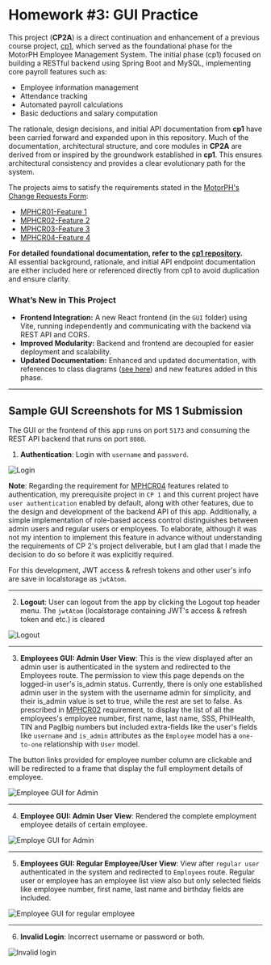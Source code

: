 # Homework #3: GUI Practice

This project (**CP2A**) is a direct continuation and enhancement of a previous course project, [cp1](https://github.com/imperionite/cp1), which served as the foundational phase for the MotorPH Employee Management System. The initial phase (cp1) focused on building a RESTful backend using Spring Boot and MySQL, implementing core payroll features such as:

- Employee information management
- Attendance tracking
- Automated payroll calculations
- Basic deductions and salary computation

The rationale, design decisions, and initial API documentation from **cp1** have been carried forward and expanded upon in this repository. Much of the documentation, architectural structure, and core modules in **CP2A** are derived from or inspired by the groundwork established in **cp1**. This ensures architectural consistency and provides a clear evolutionary path for the system.

The projects aims to satisfy the requirements stated in the [MotorPH's Change Requests Form](https://docs.google.com/spreadsheets/d/1AHv2ht0gqcOINH_yn08s8NBn5DFM-7RIhZlnDWJyEpU/edit?usp=sharing):

- [MPHCR01-Feature 1](https://docs.google.com/spreadsheets/d/1AHv2ht0gqcOINH_yn08s8NBn5DFM-7RIhZlnDWJyEpU/edit?gid=475634283#gid=475634283)
- [MPHCR02-Feature 2](https://docs.google.com/spreadsheets/d/1AHv2ht0gqcOINH_yn08s8NBn5DFM-7RIhZlnDWJyEpU/edit?gid=1902740868#gid=1902740868)
- [MPHCR03-Feature 3](https://docs.google.com/spreadsheets/d/1AHv2ht0gqcOINH_yn08s8NBn5DFM-7RIhZlnDWJyEpU/edit?gid=28244578#gid=28244578)
- [MPHCR04-Feature 4](https://docs.google.com/spreadsheets/d/1AHv2ht0gqcOINH_yn08s8NBn5DFM-7RIhZlnDWJyEpU/edit?gid=299960867#gid=299960867)

**For detailed foundational documentation, refer to the [cp1 repository](https://github.com/imperionite/cp1).**  
All essential background, rationale, and initial API endpoint documentation are either included here or referenced directly from cp1 to avoid duplication and ensure clarity.

### What’s New in This Project

- **Frontend Integration:** A new React frontend (in the `GUI` folder) using Vite, running independently and communicating with the backend via REST API and CORS.
- **Improved Modularity:** Backend and frontend are decoupled for easier deployment and scalability.
- **Updated Documentation:** Enhanced and updated documentation, with references to class diagrams ([see here](https://github.com/imperionite/cp2a/blob/main/CLASS_DIAGRAM.md)) and new features added in this phase.

---

## **Sample GUI Screenshots for MS 1 Submission**

The GUI or the frontend of this app runs on port `5173` and consuming the REST API backend that runs on port `8080`.

1. **Authentication**: Login with `username` and `password`.

![Login](https://drive.google.com/uc?id=11DNKKW9q_hB_-f_X4J73cmua9xE_T0Us)

**Note**: Regarding the requirement for [MPHCR04](https://docs.google.com/spreadsheets/d/1AHv2ht0gqcOINH_yn08s8NBn5DFM-7RIhZlnDWJyEpU/edit?gid=299960867#gid=299960867) features related to authentication, my prerequisite project in `CP 1` and this current project have `user authentication` enabled by default, along with other features, due to the design and development of the backend API of this app. Additionally, a simple implementation of role-based access control distinguishes between admin users and regular users or employees. To elaborate, although it was not my intention to implement this feature in advance without understanding the requirements of CP 2's project deliverable, but I am glad that I made the decision to do so before it was explicitly required. 

For this development, JWT access & refresh tokens and other user's info are save in localstorage as `jwtAtom`.

---

2. **Logout**: User can logout from the app by clicking the Logout top header menu. The `jwtAtom` (localstorage containing JWT's access & refresh token and etc.) is cleared

![Logout](https://drive.google.com/uc?id=1GiFtAjQTk13KBvcs_E_Jg4SU0QBQYLaw)

---

3. **Employees GUI: Admin User View**: This is the view displayed after an admin user is authenticated in the system and redirected to the Employees route. The permission to view this page depends on the logged-in user's is_admin status. Currently, there is only one established admin user in the system with the username admin for simplicity, and their is_admin value is set to true, while the rest are set to false. As prescribed in [MPHCR02](https://docs.google.com/spreadsheets/d/1AHv2ht0gqcOINH_yn08s8NBn5DFM-7RIhZlnDWJyEpU/edit?gid=1902740868#gid=1902740868) requirement, to display the list of all the employees's employee number, first name, last name, SSS, PhilHealth, TIN and PagIbig numbers but included extra-fields like the user's fields like `username` and `is_admin` attributes as the `Employee` model has a `one-to-one` relationship with `User` model.

The button links provided for employee number column are clickable and will be redirected to a frame that display the full employment details of employee.

![Employee GUI for Admin](https://drive.google.com/uc?id=1v5wGq-J7MpczME5IivilYvxtdN9Xsp0l)

---

4. **Employee GUI: Admin User View**: Rendered the complete employment employee details of certain employee.

![Employe GUI for Admin](https://drive.google.com/uc?id=1oS4GTcasfN9Yeb5beIk-pik17xb925pK)

---

5. **Employees GUI: Regular Employee/User View**: View after `regular user` authenticated in the system and redirected to `Employees` route. Regular user or employee has an employee list view also but only selected fields like employee number, first name, last name and birthday fields are included.

![Employee GUI for regular employee](https://drive.google.com/uc?id=1OJ1JUT58MhQLTLe4CIk7Yp-xiMGKoNKz)

---

6. **Invalid Login**: Incorrect username or password or both.

![Invalid login](https://drive.google.com/uc?id=1JjnYNTru8VAFGfG8bE9XSsbTvLluAXgH)